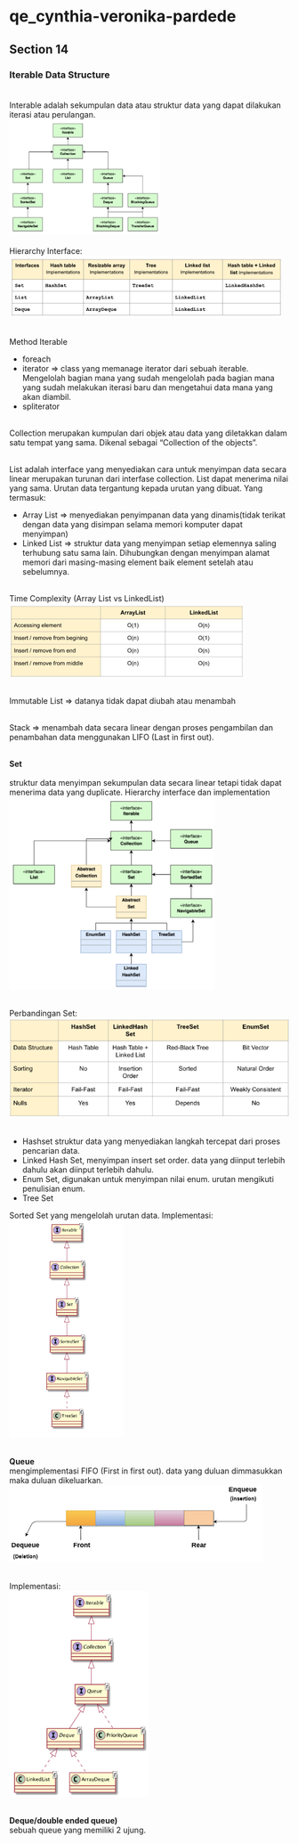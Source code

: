 # qe_cynthia-veronika-pardede
## **Section 14**
### **Iterable Data Structure** <br><br>

Interable adalah sekumpulan data atau struktur data yang dapat dilakukan iterasi atau perulangan. <br>
![Soal](/14_Iterable%20Data%20Structure/screenshots/summary.png)<br><br>
Hierarchy Interface:
![Soal](/14_Iterable%20Data%20Structure/screenshots/1.png)<br><br>

Method Iterable<br>
- foreach
- iterator => class yang memanage iterator dari sebuah  iterable. Mengelolah bagian mana yang sudah mengelolah pada bagian mana yang sudah melakukan iterasi baru dan mengetahui data mana yang akan diambil. 
- spliterator<br><br>

Collection merupakan kumpulan dari objek atau data yang diletakkan dalam satu tempat yang sama. Dikenal sebagai “Collection of the objects”.<br><br>

List adalah interface yang menyediakan cara untuk menyimpan data secara linear merupakan turunan dari interfase collection. List dapat menerima nilai yang sama. Urutan data tergantung kepada urutan yang dibuat. 
Yang termasuk:<br>
- Array List => menyediakan penyimpanan data yang dinamis(tidak terikat dengan data yang disimpan selama memori komputer dapat menyimpan)
- Linked List => struktur data yang menyimpan setiap elemennya saling terhubung satu sama lain. Dihubungkan dengan menyimpan alamat memori dari masing-masing element baik element setelah atau sebelumnya. <br><br>

Time Complexity
(Array List vs LinkedList)
![Soal](/14_Iterable%20Data%20Structure/screenshots/2.png)<br><br>

Immutable List => datanya tidak dapat diubah atau menambah<br><br>

Stack => menambah data secara linear  dengan proses pengambilan dan penambahan data menggunakan LIFO (Last in first out).<br><br>

**Set**<br><br>
struktur data menyimpan sekumpulan data secara linear tetapi tidak dapat menerima data yang duplicate. 
Hierarchy interface dan implementation<br>
![Soal](/14_Iterable%20Data%20Structure/screenshots/3.png)<br><br>

Perbandingan Set:
![Soal](/14_Iterable%20Data%20Structure/screenshots/4.png)<br><br>
- Hashset struktur  data yang menyediakan langkah tercepat dari proses pencarian data. <br>
- Linked Hash Set, menyimpan insert set order. data yang diinput terlebih dahulu akan diinput terlebih dahulu.
- Enum Set, digunakan untuk menyimpan nilai enum. urutan mengikuti penulisian enum.<br>
- Tree Set<br>

Sorted Set yang mengelolah urutan data. 
Implementasi:
![Soal](/14_Iterable%20Data%20Structure/screenshots/5.png)<br><br>

**Queue**<br>
mengimplementasi FIFO (First in first out). data yang duluan dimmasukkan maka duluan dikeluarkan. <br>
![Soal](/14_Iterable%20Data%20Structure/screenshots/6.png)<br><br>

Implementasi:<br>
![Soal](/14_Iterable%20Data%20Structure/screenshots/7.png)<br><br>

**Deque/double ended  queue)**<br>
sebuah queue yang memiliki 2 ujung.


